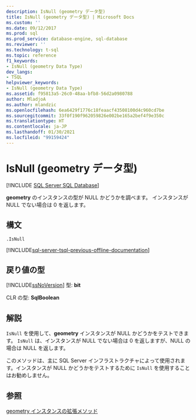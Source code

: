 ```yaml
---
description: IsNull (geometry データ型)
title: IsNull (geometry データ型) | Microsoft Docs
ms.custom: ''
ms.date: 09/12/2017
ms.prod: sql
ms.prod_service: database-engine, sql-database
ms.reviewer: ''
ms.technology: t-sql
ms.topic: reference
f1_keywords:
- IsNull (geometry Data Type)
dev_langs:
- TSQL
helpviewer_keywords:
- IsNull (geometry Data Type)
ms.assetid: f95813a5-26c0-48aa-bfb8-56d2a0980788
author: MladjoA
ms.author: mlandzic
ms.openlocfilehash: 6ea6429f1776c18feaacf43508100d4c960cd7be
ms.sourcegitcommit: 33f0f190f962059826e002be165a2bef4f9e350c
ms.translationtype: HT
ms.contentlocale: ja-JP
ms.lasthandoff: 01/30/2021
ms.locfileid: "99159424"
---
```

# <a name="isnull-geometry-data-type"></a>IsNull (geometry データ型)
[!INCLUDE [SQL Server SQL Database](../../includes/applies-to-version/sql-asdb.md)]

**geometry** のインスタンスの型が NULL かどうかを調べます。 インスタンスが NULL でない場合は 0 を返します。
  
## <a name="syntax"></a>構文  
  
```  
.IsNull  
```  
  
[!INCLUDE[sql-server-tsql-previous-offline-documentation](../../includes/sql-server-tsql-previous-offline-documentation.md)]

## <a name="return-types"></a>戻り値の型
 [!INCLUDE[ssNoVersion](../../includes/ssnoversion-md.md)] 型: **bit**  
  
 CLR の型: **SqlBoolean**  
  
## <a name="remarks"></a>解説  
 `IsNull` を使用して、**geometry** インスタンスが NULL かどうかをテストできます。 `IsNull` は、インスタンスが NULL でない場合は 0 を返しますが、NULL の場合は NULL を返します。  
  
 このメソッドは、主に SQL Server インフラストラクチャによって使用されます。インスタンスが NULL かどうかをテストするために `IsNull` を使用することはお勧めしません。  
  

## <a name="see-also"></a>参照  
 [geometry インスタンスの拡張メソッド](../../t-sql/spatial-geometry/extended-methods-on-geometry-instances.md)  
  
  

